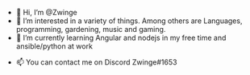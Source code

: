 - 👋 Hi, I’m @Zwinge
- 👀 I’m interested in a variety of things. Among others are Languages, programming, gardening, music and gaming.
- 🌱 I’m currently learning Angular and nodejs in my free time and ansible/python at work
<!--- 💞️ I’m looking to collaborate on ...--->
- 📫 You can contact me on Discord Zwinge#1653

<!---
Zwetsche/Zwetsche is a ✨ special ✨ repository because its `README.md` (this file) appears on your GitHub profile.
You can click the Preview link to take a look at your changes.
--->
